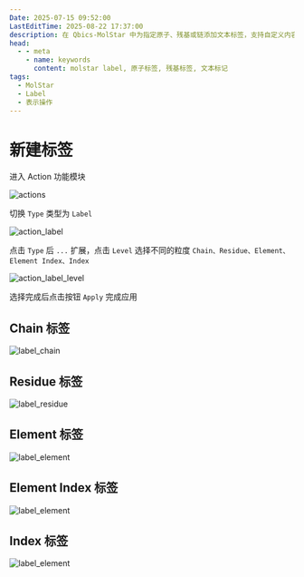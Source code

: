 ```yaml
---
Date: 2025-07-15 09:52:00
LastEditTime: 2025-08-22 17:37:00
description: 在 Qbics-MolStar 中为指定原子、残基或链添加文本标签，支持自定义内容与样式，提升结构解读效率。
head:
  - - meta
    - name: keywords
      content: molstar label, 原子标签, 残基标签, 文本标记
tags:
  - MolStar
  - Label
  - 表示操作
---
```


# 新建标签

进入 Action 功能模块

![actions](./assets/actions.webp)

切换 `Type` 类型为 `Label`

![action_label](./assets/action_label.webp)

点击 `Type` 后 `...` 扩展，点击 `Level` 选择不同的粒度 `Chain、Residue、Element、Element Index、Index`

![action_label_level](./assets/action_label_level.webp)

选择完成后点击按钮 `Apply` 完成应用

## Chain 标签

![label_chain](./assets/label_chain.webp)

## Residue 标签

![label_residue](./assets/label_residue.webp)

## Element 标签

![label_element](./assets/label_element.webp)

## Element Index 标签

![label_element](./assets/label_element_index.webp)

## Index 标签

![label_element](./assets/label_index.webp)

